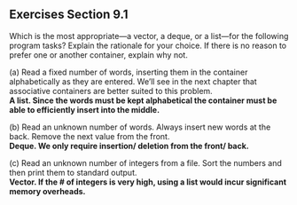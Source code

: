 ## Exercises Section 9.1
Which is the most appropriate—a vector, a deque, or a
list—for the following program tasks? Explain the rationale for your choice.
If there is no reason to prefer one or another container, explain why not.

(a) Read a fixed number of words, inserting them in the container
    alphabetically as they are entered. We’ll see in the next chapter that
    associative containers are better suited to this problem.  
    **A list. Since the words must be kept alphabetical the container
    must be able to efficiently insert into the middle.**

(b) Read an unknown number of words. Always insert new words at the
    back. Remove the next value from the front.  
    **Deque. We only require insertion/ deletion from the front/ back.**
    
(c) Read an unknown number of integers from a file. Sort the numbers and
    then print them to standard output.  
    **Vector. If the # of integers is very high, using a list would incur
    significant memory overheads.**

